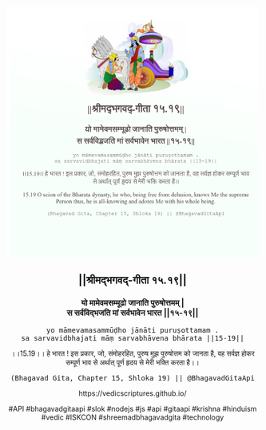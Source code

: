 <img src="../../asset/BG_15_19.png"/>
<center><h2>||श्रीमद्‍भगवद्‍-गीता १५.१९||</h2>
<h3>यो मामेवमसम्मूढो जानाति पुरुषोत्तमम् |<br/>स सर्वविद्भजति मां सर्वभावेन भारत ||१५-१९||</h3>
<pre>yo māmevamasammūḍho jānāti puruṣottamam .<br/>sa sarvavidbhajati māṃ sarvabhāvena bhārata ||15-19||</pre>
<p>।।15.19।। हे भारत ! इस प्रकार, जो, संमोहरहित, पुरुष मुझ पुरुषोत्तम को जानता है, वह सर्वज्ञ होकर सम्पूर्ण भाव से अर्थात् पूर्ण हृदय से मेरी भक्ति करता है।।</p>
<pre>(Bhagavad Gita, Chapter 15, Shloka 19) || @BhagavadGitaApi</pre><p>https://vedicscriptures.github.io/</p><p>#API #bhagavadgitaapi #slok #nodejs #js #api #gitaapi #krishna #hinduism #vedic #ISKCON #shreemadbhagavadgita #technology</p></center>